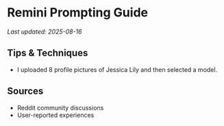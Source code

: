 # Remini Prompting Guide

*Last updated: 2025-08-16*

## Tips & Techniques

- I uploaded 8 profile pictures of Jessica Lily and then selected a model.

## Sources

- Reddit community discussions
- User-reported experiences

